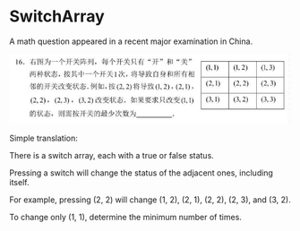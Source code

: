 # SwitchArray

A math question appeared in a recent major examination in China.

![Question](./public/question.jpg)

Simple translation: 

There is a switch array, each with a true or false status.

Pressing a switch will change the status of the adjacent ones, including itself.

For example, pressing (2, 2) will change (1, 2), (2, 1), (2, 2), (2, 3), and (3, 2).

To change only (1, 1), determine the minimum number of times.
